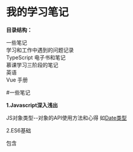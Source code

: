 # 我的学习笔记

<strong>目录结构：</strong>

一些笔记<br>
学习和工作中遇到的问题记录<br>
TypeScript 电子书和笔记<br>
慕课学习三阶段的笔记<br>
英语<br>
Vue 手册<br>

#一些笔记

<strong>1.Javascript深入浅出</strong>


JS对象类型--对象的API使用方法和心得 如<u>Date类型</u>

2.ES6基础

包含




